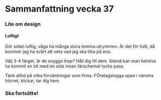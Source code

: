 # Sammanfattning vecka 37

### Lite om design

#### Luftigt
Gör sidan luftig, våga ha många stora tomma utrymmen.
Är det för fullt, då kommer jag ha svårt att veta vad jag ska titta på ens.

Välj 3-4 färger, är de snygga ihop? Håll dig till dem.
Ibland kan man behöva ha kommit en bit med en sida innan färschemat tycks pass.

Tänk alltid på vilka förväntningar som finns.
FÖretagslogga uppe i vänstra hörnet, klickar, tar dig hem.

### Ska fortsätta!
